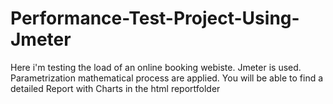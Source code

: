 # Performance-Test-Project-Using-Jmeter
Here i'm testing the load of an online booking webiste.
Jmeter is used.
Parametrization mathematical process are applied.
You will be able to find a detailed Report with Charts in the html reportfolder 

